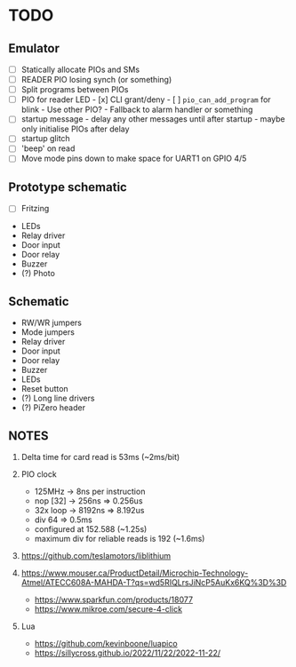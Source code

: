 # TODO

## Emulator
- [ ] Statically allocate PIOs and SMs
- [ ] READER PIO losing synch (or something)
- [ ] Split programs between PIOs
- [ ] PIO for reader LED
      - [x] CLI grant/deny
      - [ ] `pio_can_add_program` for blink
            - Use other PIO?
            - Fallback to alarm handler or something
- [ ] startup message
      - delay any other messages until after startup
      - maybe only initialise PIOs after delay
- [ ] startup glitch
- [ ] 'beep' on read
- [ ] Move mode pins down to make space for UART1 on GPIO 4/5

## Prototype schematic
- [ ] Fritzing
- LEDs
- Relay driver
- Door input
- Door relay
- Buzzer
- (?) Photo

## Schematic
- RW/WR jumpers
- Mode jumpers
- Relay driver
- Door input
- Door relay
- Buzzer
- LEDs
- Reset button
- (?) Long line drivers
- (?) PiZero header

## NOTES

1. Delta time for card read is 53ms (~2ms/bit)
2. PIO clock 
   - 125MHz   -> 8ns per instruction
   - nop [32] -> 256ns  => 0.256us
   - 32x loop -> 8192ns => 8.192us
   - div 64 => 0.5ms
   - configured at 152.588 (~1.25s)
   - maximum div for reliable reads is 192 (~1.6ms)

3. https://github.com/teslamotors/liblithium
4. https://www.mouser.ca/ProductDetail/Microchip-Technology-Atmel/ATECC608A-MAHDA-T?qs=wd5RIQLrsJiNcP5AuKx6KQ%3D%3D
   - https://www.sparkfun.com/products/18077
   - https://www.mikroe.com/secure-4-click
5. Lua
   - https://github.com/kevinboone/luapico
   - https://sillycross.github.io/2022/11/22/2022-11-22/
